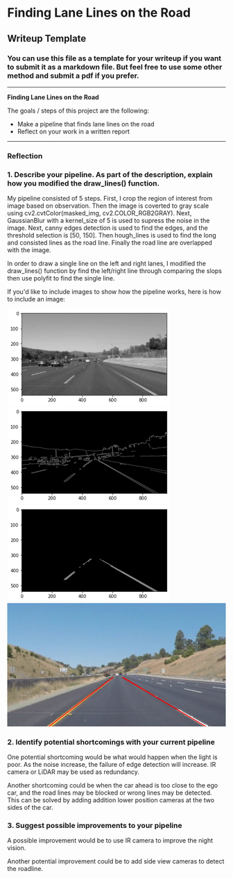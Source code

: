 # **Finding Lane Lines on the Road** 

## Writeup Template

### You can use this file as a template for your writeup if you want to submit it as a markdown file. But feel free to use some other method and submit a pdf if you prefer.

---

**Finding Lane Lines on the Road**

The goals / steps of this project are the following:
* Make a pipeline that finds lane lines on the road
* Reflect on your work in a written report


[//]: # (Image References)

[image0]: ./examples/grayscale.jpg "Grayscale"

[image1]: ./test_images/out_out_whiteCarLaneSwitch.jpg
[image2]: ./test_images/blur.png
[image3]: ./test_images/edge.png
[image4]: ./test_images/cropped.png
---

### Reflection

### 1. Describe your pipeline. As part of the description, explain how you modified the draw_lines() function.

My pipeline consisted of 5 steps. First, I crop the region of interest from image based on observation. Then the image is coverted to gray scale using cv2.cvtColor(masked_img, cv2.COLOR_RGB2GRAY). Next, GaussianBlur with a kernel_size of 5 is used to supress the noise in the image. Next, canny edges detection is used to find the edges, and the threshold selection is [50, 150]. Then hough_lines is used to find the long and consisted lines as the road line. Finally the road line are overlapped with the image. 

In order to draw a single line on the left and right lanes, I modified the draw_lines() function by find the left/right line through comparing the slops then use polyfit to find the single line. 

If you'd like to include images to show how the pipeline works, here is how to include an image: 

![blur][image2]
![edge][image3]
![cropper][image4]
![Final][image1]

### 2. Identify potential shortcomings with your current pipeline


One potential shortcoming would be what would happen when the light is poor. As the noise increase, the failure of edge detection will increase. IR camera or LiDAR may be used as redundancy. 

Another shortcoming could be when the car ahead is too close to the ego car, and the road lines may be blocked or wrong lines may be detected. This can be solved by adding addition lower position cameras at the two sides of the car. 


### 3. Suggest possible improvements to your pipeline

A possible improvement would be to use IR camera to improve the night vision. 

Another potential improvement could be to add side view cameras to detect the roadline. 

